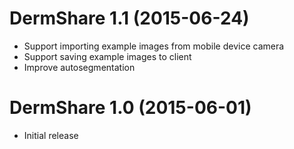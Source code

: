 # DermShare 1.1 (2015-06-24)

- Support importing example images from mobile device camera
- Support saving example images to client
- Improve autosegmentation

# DermShare 1.0 (2015-06-01)

- Initial release
